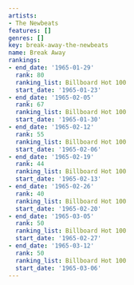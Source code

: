 ```yaml
---
artists:
- The Newbeats
features: []
genres: []
key: break-away-the-newbeats
name: Break Away
rankings:
- end_date: '1965-01-29'
  rank: 80
  ranking_list: Billboard Hot 100
  start_date: '1965-01-23'
- end_date: '1965-02-05'
  rank: 67
  ranking_list: Billboard Hot 100
  start_date: '1965-01-30'
- end_date: '1965-02-12'
  rank: 55
  ranking_list: Billboard Hot 100
  start_date: '1965-02-06'
- end_date: '1965-02-19'
  rank: 44
  ranking_list: Billboard Hot 100
  start_date: '1965-02-13'
- end_date: '1965-02-26'
  rank: 40
  ranking_list: Billboard Hot 100
  start_date: '1965-02-20'
- end_date: '1965-03-05'
  rank: 50
  ranking_list: Billboard Hot 100
  start_date: '1965-02-27'
- end_date: '1965-03-12'
  rank: 50
  ranking_list: Billboard Hot 100
  start_date: '1965-03-06'
---
```


